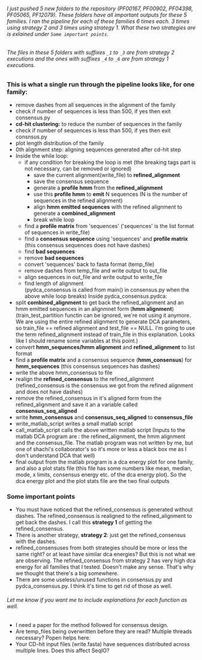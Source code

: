
###### I just pushed 5 new folders to the repository (PF00167, PF00902, PF04398, PF05065, PF12079). These folders have all important outputs for these 5 families. I ran the pipeline for each of these families 6 times each. 3 times using strategy 2 and 3 times using strategy 1. What these two strategies are is exlained under `Some important points`.

###### The files in these 5 folders with suffixes `_1` to `_3` are from strategy 2 executions and the ones with suffixes `_4` to `_6` are from strategy 1 executions.


### This is what a single run through the pipeline looks like, for one family:

- remove dashes from all sequences in the alignment of the family
- check if number of sequences is less than 500, if yes then exit consensus.py
- **cd-hit clustering:** to reduce the number of sequences in the family
- check if number of sequences is less than 500, if yes then exit consnsus.py
- plot length distribution of the family
- 0th alignment step: aligning sequences generated after cd-hit step 
- Inside the while loop:
	- if any condition for breaking the loop is met
		(the breaking tags part is not necessary, can be removed or ignored)
		- save the current alignment(write_file) to **refined_alignment**
		- save the consensus sequence 
		- generate a **profile hmm** from the **refined_alignment**
		- use this **profile hmm** to **emit** N sequences (N is the number of sequences in the refined alignment)
		- align **hmm emitted sequences** with the refined alignment to generate a **combined_alignment**
		- break while loop
	- find a **profile matrix** from 'sequences' ('sequences' is the list format of sequences in write_file)
	- find a **consensus sequence** using 'sequences' and **profile matrix** (this consensus sequences does not have dashes)
	- find **bad sequences**
	- remove **bad sequences**
	- convert 'sequences' back to fasta format (temp_file)
	- remove dashes from temp_file and write output to out_file
	- align sequences in out_file and write output to write_file
	- find length of alignment  
(pydca_consensus is called from main() in consensus.py when the above while loop breaks) Inside pydca_consensus.pydca:
- split **combined_alignment** to get back the refined_alignment and an hmm emitted sequences in an alignmnet form (**hmm alignment**)
(train_test_partition functin can be ignored, we're not using it anymore. We are using the entire refined alignment to generate DCA parameters, so train_file == refined alignment and test_file == NULL. I'm going to use the term refined_alignment instead of train_file in this explanation. Looks like I should rename some variables at this point.)
- convert **hmm_sequences/hmm alignment** and **refined_alignment** to list format
- find a **profile matrix** and a consensus sequence (**hmm_consensus**) for **hmm_sequences** (this consensus sequences has dashes)
- write the above hmm_consensus to file
- realign the **refined_consensus** to the refined_alignment (refined_consensus is the consensus we got from the refined alignment and does not have dashes)
- remove the refined_consensus in it's aligned form from the refined_alignment and save it an a variable called **consensus_seq_aligned**
- write **hmm_consensus** and **consensus_seq_aligned** to **consensus_file**
- write_matlab_script writes a small matlab script
- call_matlab_script calls the above written matlab script
(Inputs to the matlab DCA program are : the refined_alignment, the hmm alignment and the consensus_file. The matlab program was not written by me, but one of shachi's collaborator's so it's more or less a black box me as I don't understand DCA that well)
- final output from the matlab program is a dca energy plot for one family, and also a plot stats file (this file has some numbers like mean, median, mode, x limits, consensus energy etc. of the dca energy plot). So the dca energy plot and the plot stats file are the two final outputs

### Some important points

- You must have noticed that the refined_consensus is generated without dashes. The refined_consensus is realigned to the refined_alignment to get back the dashes. I call this **strategy 1** of getting the refined_consensus.
- There is another strategy, **strategy 2**: just get the refined_consensus with the dashes. 
- refined_consensuses from both strategies should be more or less the same right? or at least have similar dca energies? But this is not what we are observing. The refined_consensus from strategy 2 has very high dca energy for all families that I tested. Doesn't make any sense. That's why we thought that there's a big somewhere. 
- There are some useless/unused functions in consensus.py and pydca_consensus.py. I think it's time to get rid of those as well. 

###### Let me know if you want me to include explanations for each function as well.
- I need a paper for the method followed for consensus design. 
- Are temp_files being overwritten before they are read? Multiple threads necessary? Popen helps here. 
- Your CD-hit input files (write.fasta) have sequences distributed across multiple lines. Does this affect SeqIO? 




